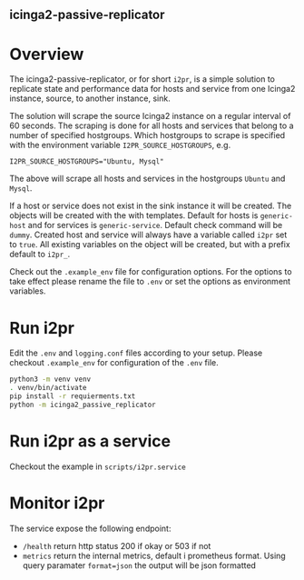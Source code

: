icinga2-passive-replicator
--------------------------

# Overview
The icinga2-passive-replicator, or for short `i2pr`, is a simple solution to replicate state and performance
data for hosts and service from one Icinga2 instance, source, to another instance, sink.

The solution will scrape the source Icinga2 instance on a regular interval of 60 seconds. 
The scraping is done for all hosts and services that belong to a number of specified hostgroups.
Which hostgroups to scrape is specified with the environment variable `I2PR_SOURCE_HOSTGROUPS`, e.g.

    I2PR_SOURCE_HOSTGROUPS="Ubuntu, Mysql"

The above will scrape all hosts and services in the hostgroups `Ubuntu` and `Mysql`.


If a host or service does not exist in the sink instance it will be created.
The objects will be created with the with templates. Default for hosts is `generic-host`
and for services is `generic-service`.
Default check command will be `dummy`.
Created host and service will always have a variable called `i2pr` set to `true`.
All existing variables on the object will be created, but with a prefix default to `i2pr_`.

Check out the `.example_env` file for configuration options. For the options to take effect please
rename the file to `.env` or set the options as environment variables.

# Run i2pr
Edit the `.env` and `logging.conf` files according to your setup. Please checkout `.example_env` for configuration of
the `.env` file.


```bash
python3 -m venv venv
. venv/bin/activate
pip install -r requierments.txt
python -m icinga2_passive_replicator

```

# Run i2pr as a service
Checkout the example in `scripts/i2pr.service`

# Monitor i2pr
The service expose the following endpoint:

- `/health` return http status 200 if okay or 503 if not
- `metrics` return the internal metrics, default i prometheus format. Using query paramater `format=json` the
output will be json formatted